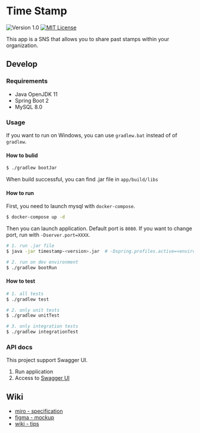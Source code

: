 # Time Stamp

![Version 1.0](https://img.shields.io/badge/version-1.0-yellow.svg)
[![MIT License](http://img.shields.io/badge/license-MIT-blue.svg?style=flat)](LICENSE)

This app is a SNS that allows you to share past stamps within your organization.

## Develop

### Requirements

- Java OpenJDK 11
- Spring Boot 2
- MySQL 8.0

### Usage

If you want to run on Windows, you can use `gradlew.bat` instead of of `gradlew`.

#### How to bulid

```sh
$ ./gradlew bootJar
```

When build successful, you can find .jar file in `app/build/libs`

#### How to run

First, you need to launch mysql with `docker-compose`.

```sh
$ docker-compose up -d
```

Then you can launch application.
Default port is `8080`. If you want to change port, run with `-Dserver.port=XXXX`.

```sh
# 1. run .jar file
$ java -jar timestamp-<version>.jar  # -Dspring.profiles.active=<environment>

# 2. run on dev environment
$ ./gradlew bootRun
```

#### How to test

```sh
# 1. all tests
$ ./gradlew test

# 2. only unit tests
$ ./gradlew unitTest

# 3. only integration tests
$ ./gradlew integrationTest
```

### API docs

This project support Swagger UI.

1. Run application
2. Access to [Swagger UI](http://localhost:8080/swagger-ui/)

## Wiki

- [miro - specification](https://miro.com/app/board/o9J_lzi-YAc=/)
- [figma - mockup](https://www.figma.com/file/aidhNiwV3e26OlLbZ5Ke5c/TimeStamp-RCC-SummerHack-2021?node-id=0%3A1)
- [wiki - tips](https://github.com/ritscc/hack-2021-1-c/wiki)
